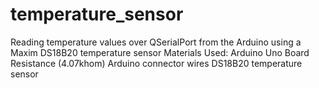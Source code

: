 # temperature_sensor

Reading temperature values over QSerialPort from the Arduino using a Maxim DS18B20 temperature sensor
Materials Used: Arduino Uno Board
                      Resistance (4.07khom)
                      Arduino connector wires
                      DS18B20 temperature sensor
